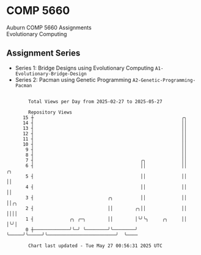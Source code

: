 # COMP 5660
Auburn COMP 5660 Assignments  
Evolutionary Computing

## Assignment Series
- Series 1: Bridge Designs using Evolutionary Computing `A1-Evolutionary-Bridge-Design`
- Series 2: Pacman using Genetic Programming `A2-Genetic-Programming-Pacman`

```

        Total Views per Day from 2025-02-27 to 2025-05-27

        Repository Views
      15 ┼                                                      ╭╮
      14 ┤                                                      ││
      13 ┤                                                      ││
      12 ┤                                                      ││
      11 ┤                                                      ││
      10 ┤                                                      ││
       9 ┤                                                      ││
       8 ┤                                                      ││
       7 ┤                                       ╭╮             ││
       6 ┤                                       ││             ││                         ╭╮
       5 ┤                                       ││             ││                         ││
       4 ┤                                       ││             ││                         ││
       3 ┤                           ╭╮          ││             ││                         ││╭╮
       2 ┤                           ││        ╭╮││             ││                         ││││
       1 ┤             ╭╮ ╭─╮        ││        │╰╯╰╮     ╭╮     ││                         │╰╯│
       0 ┼─────────────╯╰─╯ ╰────────╯╰────────╯   ╰─────╯╰─────╯╰─────────────────────────╯  ╰────

        Chart last updated - Tue May 27 00:56:31 2025 UTC
        
```
